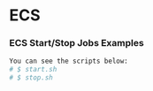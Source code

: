 # ECS
### ECS Start/Stop Jobs Examples
```bash
You can see the scripts below: 
# $ start.sh
# $ stop.sh
```

